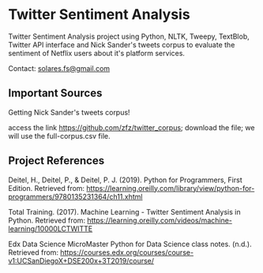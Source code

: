 # Twitter Sentiment Analysis
Twitter Sentiment Analysis project using Python, NLTK, Tweepy, TextBlob, Twitter API interface and Nick Sander's tweets corpus to evaluate the sentiment of Netflix users about it's platform services.

Contact: solares.fs@gmail.com

## Important Sources
Getting Nick Sander's tweets corpus!

access the link https://github.com/zfz/twitter_corpus;
download the file;
we will use the full-corpus.csv file.


## Project References
Deitel, H., Deitel, P., & Deitel, P. J. (2019). Python for Programmers, First Edition. Retrieved from: https://learning.oreilly.com/library/view/python-for-programmers/9780135231364/ch11.xhtml

Total Training. (2017). Machine Learning - Twitter Sentiment Analysis in Python. Retrieved from: https://learning.oreilly.com/videos/machine-learning/10000LCTWITTE

Edx Data Science MicroMaster Python for Data Science class notes. (n.d.). Retrieved from: https://courses.edx.org/courses/course-v1:UCSanDiegoX+DSE200x+3T2019/course/
